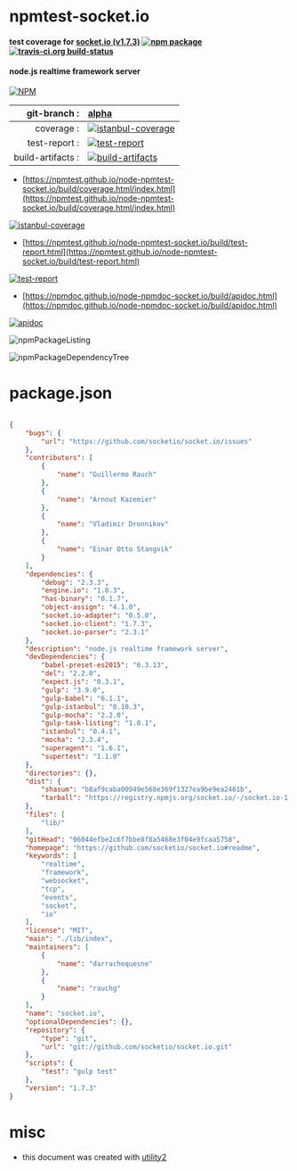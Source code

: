 # npmtest-socket.io

#### test coverage for  [socket.io (v1.7.3)](https://github.com/socketio/socket.io#readme)  [![npm package](https://img.shields.io/npm/v/npmtest-socket.io.svg?style=flat-square)](https://www.npmjs.org/package/npmtest-socket.io) [![travis-ci.org build-status](https://api.travis-ci.org/npmtest/node-npmtest-socket.io.svg)](https://travis-ci.org/npmtest/node-npmtest-socket.io)

#### node.js realtime framework server

[![NPM](https://nodei.co/npm/socket.io.png?downloads=true&downloadRank=true&stars=true)](https://www.npmjs.com/package/socket.io)

| git-branch : | [alpha](https://github.com/npmtest/node-npmtest-socket.io/tree/alpha)|
|--:|:--|
| coverage : | [![istanbul-coverage](https://npmtest.github.io/node-npmtest-socket.io/build/coverage.badge.svg)](https://npmtest.github.io/node-npmtest-socket.io/build/coverage.html/index.html)|
| test-report : | [![test-report](https://npmtest.github.io/node-npmtest-socket.io/build/test-report.badge.svg)](https://npmtest.github.io/node-npmtest-socket.io/build/test-report.html)|
| build-artifacts : | [![build-artifacts](https://npmtest.github.io/node-npmtest-socket.io/glyphicons_144_folder_open.png)](https://github.com/npmtest/node-npmtest-socket.io/tree/gh-pages/build)|

- [https://npmtest.github.io/node-npmtest-socket.io/build/coverage.html/index.html](https://npmtest.github.io/node-npmtest-socket.io/build/coverage.html/index.html)

[![istanbul-coverage](https://npmtest.github.io/node-npmtest-socket.io/build/screenCapture.buildCi.browser.%252Ftmp%252Fbuild%252Fcoverage.lib.html.png)](https://npmtest.github.io/node-npmtest-socket.io/build/coverage.html/index.html)

- [https://npmtest.github.io/node-npmtest-socket.io/build/test-report.html](https://npmtest.github.io/node-npmtest-socket.io/build/test-report.html)

[![test-report](https://npmtest.github.io/node-npmtest-socket.io/build/screenCapture.buildCi.browser.%252Ftmp%252Fbuild%252Ftest-report.html.png)](https://npmtest.github.io/node-npmtest-socket.io/build/test-report.html)

- [https://npmdoc.github.io/node-npmdoc-socket.io/build/apidoc.html](https://npmdoc.github.io/node-npmdoc-socket.io/build/apidoc.html)

[![apidoc](https://npmdoc.github.io/node-npmdoc-socket.io/build/screenCapture.buildCi.browser.%252Ftmp%252Fbuild%252Fapidoc.html.png)](https://npmdoc.github.io/node-npmdoc-socket.io/build/apidoc.html)

![npmPackageListing](https://npmtest.github.io/node-npmtest-socket.io/build/screenCapture.npmPackageListing.svg)

![npmPackageDependencyTree](https://npmtest.github.io/node-npmtest-socket.io/build/screenCapture.npmPackageDependencyTree.svg)



# package.json

```json

{
    "bugs": {
        "url": "https://github.com/socketio/socket.io/issues"
    },
    "contributors": [
        {
            "name": "Guillermo Rauch"
        },
        {
            "name": "Arnout Kazemier"
        },
        {
            "name": "Vladimir Dronnikov"
        },
        {
            "name": "Einar Otto Stangvik"
        }
    ],
    "dependencies": {
        "debug": "2.3.3",
        "engine.io": "1.8.3",
        "has-binary": "0.1.7",
        "object-assign": "4.1.0",
        "socket.io-adapter": "0.5.0",
        "socket.io-client": "1.7.3",
        "socket.io-parser": "2.3.1"
    },
    "description": "node.js realtime framework server",
    "devDependencies": {
        "babel-preset-es2015": "6.3.13",
        "del": "2.2.0",
        "expect.js": "0.3.1",
        "gulp": "3.9.0",
        "gulp-babel": "6.1.1",
        "gulp-istanbul": "0.10.3",
        "gulp-mocha": "2.2.0",
        "gulp-task-listing": "1.0.1",
        "istanbul": "0.4.1",
        "mocha": "2.3.4",
        "superagent": "1.6.1",
        "supertest": "1.1.0"
    },
    "directories": {},
    "dist": {
        "shasum": "b8af9caba00949e568e369f1327ea9be9ea2461b",
        "tarball": "https://registry.npmjs.org/socket.io/-/socket.io-1.7.3.tgz"
    },
    "files": [
        "lib/"
    ],
    "gitHead": "06044efbe2c6f7bbe8f8a5468e3f04e9fcaa5758",
    "homepage": "https://github.com/socketio/socket.io#readme",
    "keywords": [
        "realtime",
        "framework",
        "websocket",
        "tcp",
        "events",
        "socket",
        "io"
    ],
    "license": "MIT",
    "main": "./lib/index",
    "maintainers": [
        {
            "name": "darrachequesne"
        },
        {
            "name": "rauchg"
        }
    ],
    "name": "socket.io",
    "optionalDependencies": {},
    "repository": {
        "type": "git",
        "url": "git://github.com/socketio/socket.io.git"
    },
    "scripts": {
        "test": "gulp test"
    },
    "version": "1.7.3"
}
```



# misc
- this document was created with [utility2](https://github.com/kaizhu256/node-utility2)

